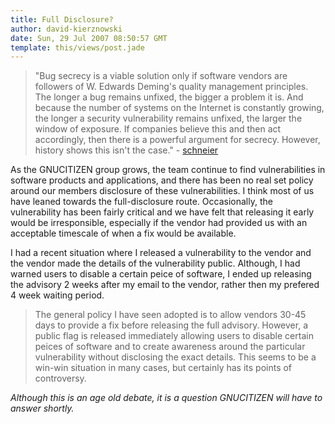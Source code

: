 ```yaml
---
title: Full Disclosure?
author: david-kierznowski
date: Sun, 29 Jul 2007 08:50:57 GMT
template: this/views/post.jade
---
```


> "Bug secrecy is a viable solution only if software vendors are followers of W. Edwards Deming's quality management principles. The longer a bug remains unfixed, the bigger a problem it is. And because the number of systems on the Internet is constantly growing, the longer a security vulnerability remains unfixed, the larger the window of exposure. If companies believe this and then act accordingly, then there is a powerful argument for secrecy. However, history shows this isn't the case." - [schneier](http://www.schneier.com/crypto-gram-0111.html)

As the GNUCITIZEN group grows, the team continue to find vulnerabilities in software products and applications, and there has been no real set policy around our members disclosure of these vulnerabilities. I think most of us have leaned towards the full-disclosure route. Occasionally, the vulnerability has been fairly critical and we have felt that releasing it early would be irresponsible, especially if the vendor had provided us with an acceptable timescale of when a fix would be available.

I had a recent situation where I released a vulnerability to the vendor and the vendor made the details of the vulnerability public. Although, I had warned users to disable a certain peice of software, I ended up releasing the advisory 2 weeks after my email to the vendor, rather then my prefered 4 week waiting period.

> The general policy I have seen adopted is to allow vendors 30-45 days to provide a fix before releasing the full advisory. However, a public flag is released immediately allowing users to disable certain peices of software and to create awareness around the particular vulnerability without disclosing the exact details. This seems to be a win-win situation in many cases, but certainly has its points of controversy.

_Although this is an age old debate, it is a question GNUCITIZEN will have to answer shortly._
